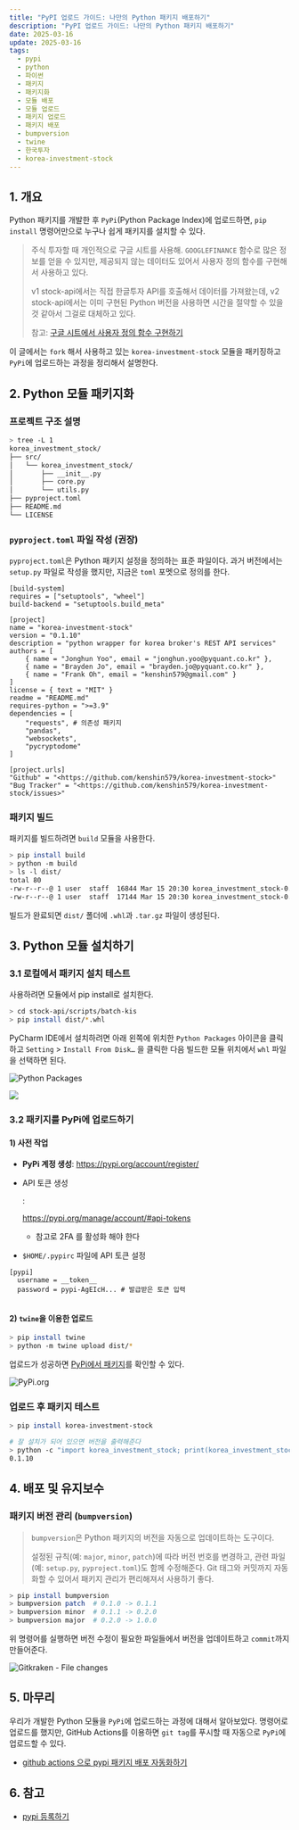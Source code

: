 ```yaml
---
title: "PyPI 업로드 가이드: 나만의 Python 패키지 배포하기"
description: "PyPI 업로드 가이드: 나만의 Python 패키지 배포하기"
date: 2025-03-16
update: 2025-03-16
tags:
  - pypi
  - python
  - 파이썬
  - 패키지
  - 패키지화
  - 모듈 배포
  - 모듈 업로드
  - 패키지 업로드
  - 패키지 배포
  - bumpversion
  - twine
  - 한국투자
  - korea-investment-stock
---
```


## 1. 개요

Python 패키지를 개발한 후 `PyPi`(Python Package Index)에 업로드하면, `pip install` 명령어만으로 누구나 쉽게 패키지를 설치할 수 있다.

> 주식 투자할 때 개인적으로 구글 시트를 사용해. `GOOGLEFINANCE` 함수로 많은 정보를 얻을 수 있지만, 제공되지 않는 데이터도 있어서 사용자 정의 함수를 구현해서 사용하고 있다.
>
> v1 stock-api에서는 직접 한글투자 API를 호출해서 데이터를 가져왔는데, v2 stock-api에서는 이미 구현된 Python 버전을 사용하면 시간을 절약할 수 있을 것 같아서 그걸로 대체하고 있다.
>
> 참고: [구글 시트에서 사용자 정의 함수 구현하기](https://blog.advenoh.pe.kr/구글-시트에서-사용자-정의-함수-구현하기/)

이 글에서는 `fork` 해서 사용하고 있는 `korea-investment-stock` 모듈을 패키징하고 `PyPi`에 업로드하는 과정을 정리해서 설명한다.

## 2. Python 모듈 패키지화

### 프로젝트 구조 설명

```bash
> tree -L 1
korea_investment_stock/
├── src/
│   └── korea_investment_stock/
│       ├── __init__.py
│       ├── core.py
│       └── utils.py
├── pyproject.toml
├── README.md
└── LICENSE
```

### `pyproject.toml` 파일 작성 (권장)

`pyproject.toml`은 Python 패키지 설정을 정의하는 표준 파일이다. 과거 버전에서는 `setup.py` 파일로 작성을 했지만, 지금은 `toml` 포멧으로 정의를 한다.

```
[build-system]
requires = ["setuptools", "wheel"]
build-backend = "setuptools.build_meta"

[project]
name = "korea-investment-stock"
version = "0.1.10"
description = "python wrapper for korea broker's REST API services"
authors = [
    { name = "Jonghun Yoo", email = "jonghun.yoo@pyquant.co.kr" },
    { name = "Brayden Jo", email = "brayden.jo@pyquant.co.kr" },
    { name = "Frank Oh", email = "kenshin579@gmail.com" }
]
license = { text = "MIT" }
readme = "README.md"
requires-python = ">=3.9"
dependencies = [
    "requests", # 의존성 패키지
    "pandas",
    "websockets",
    "pycryptodome"
]

[project.urls]
"Github" = "<https://github.com/kenshin579/korea-investment-stock>"
"Bug Tracker" = "<https://github.com/kenshin579/korea-investment-stock/issues>"
```

### 패키지 빌드

패키지를 빌드하려면 `build` 모듈을 사용한다.

```bash
> pip install build
> python -m build
> ls -l dist/
total 80
-rw-r--r--@ 1 user  staff  16844 Mar 15 20:30 korea_investment_stock-0.1.10-py3-none-any.whl
-rw-r--r--@ 1 user  staff  17144 Mar 15 20:30 korea_investment_stock-0.1.10.tar.gz
```

빌드가 완료되면 `dist/` 폴더에 `.whl`과 `.tar.gz` 파일이 생성된다.

## 3. Python 모듈 설치하기

### 3.1 로컬에서 패키지 설치 테스트

사용하려면 모듈에서 pip install로 설치한다.

```bash
> cd stock-api/scripts/batch-kis
> pip install dist/*.whl
```

PyCharm IDE에서 설치하려면 아래 왼쪽에 위치한 `Python Packages` 아이콘을 클릭하고 `Setting` > `Install From Disk…` 을 클릭한 다음 빌드한 모듈 위치에서 `whl` 파일을 선택하면 된다.

![Python Packages](image-20250316155005311.png)

![](image-20250316154958750.png)

### 3.2 패키지를 PyPi에 업로드하기

#### 1) 사전 작업

- **PyPi 계정 생성**: https://pypi.org/account/register/

- API 토큰 생성

  : 

  https://pypi.org/manage/account/#api-tokens

  - 참고로 2FA 를 활성화 해야 한다

- `$HOME/.pypirc` 파일에 API 토큰 설정

```
[pypi]
  username = __token__
  password = pypi-AgEIcH... # 발급받은 토큰 입력
 
```

#### 2) `twine`을 이용한 업로드

```bash
> pip install twine
> python -m twine upload dist/*
```

업로드가 성공하면 [PyPi에서 패키지](https://pypi.org/project/korea-investment-stock/)를 확인할 수 있다.

![PyPi.org](image-20250316155025346.png)

### 업로드 후 패키지 테스트

```bash
> pip install korea-investment-stock

# 잘 설치가 되어 있으면 버전을 출력해준다
> python -c "import korea_investment_stock; print(korea_investment_stock.__version__)"
0.1.10
```

## 4. 배포 및 유지보수

### 패키지 버전 관리 (`bumpversion`)

> `bumpversion`은 Python 패키지의 버전을 자동으로 업데이트하는 도구이다.
>
> 설정된 규칙(예: `major`, `minor`, `patch`)에 따라 버전 번호를 변경하고, 관련 파일(예: `setup.py`, `pyproject.toml`)도 함께 수정해준다. Git 태그와 커밋까지 자동화할 수 있어서 패키지 관리가 편리해져서 사용하기 좋다.



```bash
> pip install bumpversion
> bumpversion patch  # 0.1.0 -> 0.1.1
> bumpversion minor  # 0.1.1 -> 0.2.0
> bumpversion major  # 0.2.0 -> 1.0.0
```

위 명령어를 실행하면 버전 수정이 필요한 파일들에서 버전을 업데이트하고 `commit`까지 만들어준다.

![Gitkraken - File changes](image-20250316155043303.png)

## 5. 마무리

우리가 개발한 Python 모듈을 `PyPi`에 업로드하는 과정에 대해서 알아보았다. 명령어로 업로드를 했지만, GitHub Actions를 이용하면 `git tag`를 푸시할 때 자동으로 `PyPi`에 업로드할 수 있다.

- [github actions 으로 pypi 패키지 배포 자동화하기](https://velog.io/@bailando/github-actions-으로-pypi-패키지-배포-자동화하기)

## 6. 참고

- [pypi 등록하기](https://wikidocs.net/78954)
